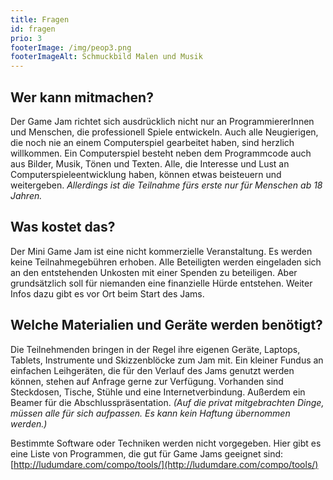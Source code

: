 ```yaml
---
title: Fragen
id: fragen
prio: 3
footerImage: /img/peop3.png
footerImageAlt: Schmuckbild Malen und Musik
---
```

## Wer kann mitmachen?

Der Game Jam richtet sich ausdrücklich nicht nur an ProgrammiererInnen und Menschen, die professionell Spiele entwickeln. Auch alle Neugierigen, die noch nie an einem Computerspiel gearbeitet haben, sind herzlich willkommen. Ein Computerspiel besteht
neben dem Programmcode auch aus Bilder, Musik, Tönen und Texten. Alle, die Interesse und Lust an Computerspieleentwicklung haben, können etwas beisteuern und weitergeben.
*Allerdings ist die Teilnahme fürs erste nur für Menschen ab 18 Jahren.*


## Was kostet das?

Der Mini Game Jam ist eine nicht kommerzielle Veranstaltung. Es werden keine Teilnahmegebühren erhoben. Alle Beteiligten werden eingeladen sich an den entstehenden Unkosten mit einer Spenden zu beteiligen. Aber grundsätzlich soll für niemanden eine finanzielle
Hürde entstehen. Weiter Infos dazu gibt es vor Ort beim Start des Jams.


## Welche Materialien und Geräte werden benötigt?

Die Teilnehmenden bringen in der Regel ihre eigenen Geräte, Laptops, Tablets, Instrumente und Skizzenblöcke zum Jam mit. Ein kleiner Fundus an einfachen Leihgeräten, die für den Verlauf des Jams genutzt werden können, stehen auf Anfrage gerne zur Verfügung.
Vorhanden sind Steckdosen, Tische, Stühle und eine Internetverbindung. Außerdem ein Beamer für die Abschlusspräsentation.
*(Auf die privat mitgebrachten Dinge, müssen alle für sich aufpassen. Es kann kein Haftung übernommen werden.)*

Bestimmte Software oder Techniken werden nicht vorgegeben. Hier gibt es eine Liste von Programmen, die gut für Game Jams geeignet sind: [http://ludumdare.com/compo/tools/](http://ludumdare.com/compo/tools/)
